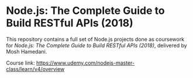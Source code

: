# Node.js: The Complete Guide to Build RESTful APIs (2018)

This repository contains a full set of Node.js projects done as
coursework for *Node.js: The Complete Guide to Build RESTful APIs (2018)*,
delivered by Mosh Hamedani.

Course link: https://www.udemy.com/nodejs-master-class/learn/v4/overview
